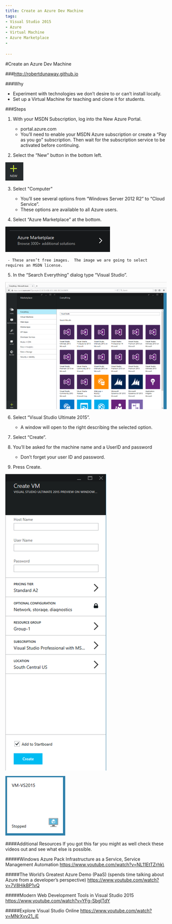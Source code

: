 ```yaml
---
title: Create an Azure Dev Machine
tags:
- Visual Studio 2015
- Azure
- Virtual Machine
- Azure Marketplace
- 

---
```



#Create an Azure Dev Machine

###http://robertdunaway.github.io

###Why
- Experiment with technologies we don’t desire to or can’t install locally.
- Set up a Virtual Machine for teaching and clone it for students.

###Steps

 1. With your MSDN Subscription, log into the New Azure Portal.

     - portal.azure.com
     - You’ll need to enable your MSDN Azure subscription or create a “Pay as you go” subscription.  Then wait for the subscription service to be activated before continuing.

 2. Select the “New” button in the bottom left.

  ![enter image description here](https://github.com/robertdunaway/blogs/blob/master/2015-04%20Create%20Azure%20Dev%20Machine/1.png?raw=true)

 3. Select "Computer"

     - You’ll see several options from “Windows Server 2012 R2” to “Cloud Service”.
     - These options are available to all Azure users.

 4. Select “Azure Marketplace” at the bottom.

  ![enter image description here](https://github.com/robertdunaway/blogs/blob/master/2015-04%20Create%20Azure%20Dev%20Machine/2.png?raw=true)

     - These aren’t free images.  The image we are going to select requires an MSDN license.

 5. In the “Search Everything” dialog type “Visual Studio”.

  ![enter image description here](https://github.com/robertdunaway/blogs/blob/master/2015-04%20Create%20Azure%20Dev%20Machine/3.png?raw=true)

 6. Select “Visual Studio Ultimate 2015”.

     - A window will open to the right describing the selected option.

 7. Select “Create”.
 8. You’ll be asked for the machine name and a UserID and password

     - Don’t forget your user ID and password.

 9. Press Create.

  ![enter image description here](https://github.com/robertdunaway/blogs/blob/master/2015-04%20Create%20Azure%20Dev%20Machine/4.png?raw=true)

  ![enter image description here](https://github.com/robertdunaway/blogs/blob/master/2015-04%20Create%20Azure%20Dev%20Machine/5.png?raw=true)

####Additional Resources
If you got this far you might as well check these videos out and see what else is possible.

#####Windows Azure Pack Infrastructure as a Service, Service Management Automation
https://www.youtube.com/watch?v=NL11EtTZrhk\

#####The World’s Greatest Azure Demo (PaaS) (spends time talking about Azure from a developer’s perspective)
https://www.youtube.com/watch?v=7V8HikBP1vQ

#####Modern Web Development Tools in Visual Studio 2015
https://www.youtube.com/watch?v=YFg-SbgITdY

#####Explore Visual Studio Online
https://www.youtube.com/watch?v=MNrXvv21_jE
